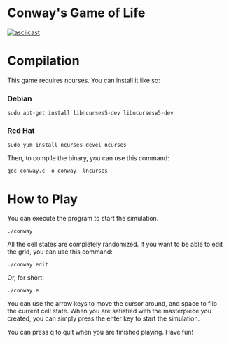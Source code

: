 # Conway's Game of Life

[![asciicast](https://asciinema.org/a/348234.svg)](https://asciinema.org/a/348234)

# Compilation

This game requires ncurses. You can install it like so:

### Debian
```
sudo apt-get install libncurses5-dev libncursesw5-dev
```
### Red Hat
```
sudo yum install ncurses-devel ncurses
```

Then, to compile the binary, you can use this command:

```
gcc conway.c -o conway -lncurses
```

# How to Play

You can execute the program to start the simulation.

```
./conway
```

All the cell states are completely randomized. If you want to be able to edit the grid, you can use this command:

```
./conway edit
```

Or, for short:

```
./conway e
```

You can use the arrow keys to move the cursor around, and space to flip the current cell state. When you are satisfied with the masterpiece you created, you can simply press the enter key to start the simulation.

You can press q to quit when you are finished playing. Have fun!
